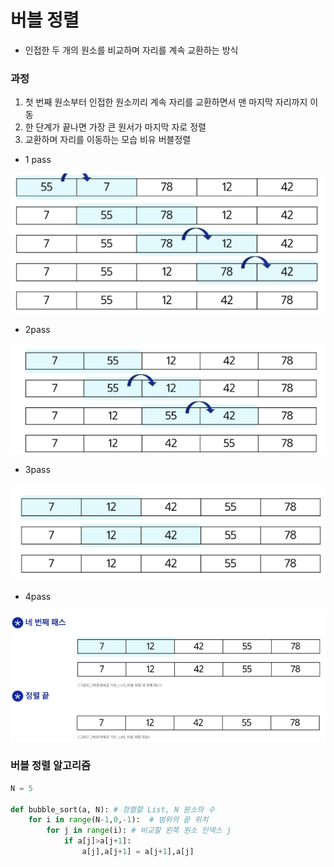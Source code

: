 # 버블 정렬
- 인접한 두 개의 원소를 비교하며 자리를 계속 교환하는 방식

### 과정
1. 첫 번째 원소부터 인접한 원소끼리 계속 자리를 교환하면서 맨 마지막 자리까지 이동
2. 한 단계가 끝나면 가장 큰 원서가 마지막 자로 정렬
3. 교환하며 자리를 이동하는 모습 비유 버블정렬

- 1 pass

![img_15.png](img_15.png)
  
- 2pass

![img_16.png](img_16.png)
  
- 3pass

![img_17.png](img_17.png)
  
- 4pass

![img_18.png](img_18.png)

### 버블 정렬 알고리즘

```python
N = 5

def bubble_sort(a, N): # 정렬할 List, N 원소의 수
    for i in range(N-1,0,-1):  # 범위의 끝 위치
        for j in range(i): # 비교할 왼쪽 원소 인덱스 j
            if a[j]>a[j+1]:
                a[j],a[j+1] = a[j+1],a[j]
```